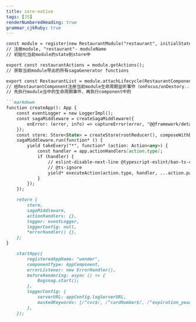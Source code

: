 ```yaml
---
title: core-native 
tags: [JS]
renderNumberedHeading: true
grammar_cjkRuby: true
---
```


```markdown
const module = register(new RestaurantModule("restaurant", initialState));
// 注册module, "restaurant"- moduleName 
// 初始化当前module的state到store中

export const restaurantActions = module.getActions();
// 获取当前module导出的所有sagaGenerator functions

export const RestaurantList = module.attachLifecycle(RestaurantComponent);
// 给RestaurantComponent注册当前module生命周期监听事件（onFocus/onDestory..., 一些api的异步操作）
// 先执行module当中的生命周期事件，再执行component中的

```markdown
function createApp(): App {
    const eventLogger = new LoggerImpl();
    const sagaMiddleware = createSagaMiddleware({
        onError: (error, info) => captureError(error, "@@framework/detached-saga", {extraStacktrace: info.sagaStack}),
    });
    const store: Store<State> = createStore(rootReducer(), composeWithDevTools(applyMiddleware(sagaMiddleware)));
    sagaMiddleware.run(function* () {
        yield takeEvery("*", function* (action: Action<any>) {
            const handler = app.actionHandlers[action.type];
            if (handler) {
                // eslint-disable-next-line @typescript-eslint/ban-ts-comment
                // @ts-ignore
                yield* executeAction(action.type, handler, ...action.payload);
            }
        });
    });

    return {
        store,
        sagaMiddleware,
        actionHandlers: {},
        logger: eventLogger,
        loggerConfig: null,
        *errorHandler() {},
    };
}
```

```markdown
    startApp({
        registeredAppName: "wonder",
        componentType: AppComponent,
        errorListener: new ErrorHandler(),
        beforeRendering: async () => {
            Bugsnag.start();
        },
        loggerConfig: {
            serverURL: appConfig.logServerURL,
            maskedKeywords: [/^cvc$/, /^cardNumber$/, /^expiration_year$/, /^expiration_month$/, /^expirationDate$/],
        },
    });
```